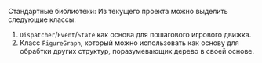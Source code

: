 Стандартные  библиотеки: 
Из текущего проекта можно выделить следующие классы:
1) `Dispatcher`/`Event`/`State` как основа для пошагового игрового движка. 
2) Класс `FigureGraph`, который можно использовать как основу для обрабтки других структур, поразумевающих дерево в своей основе. 
